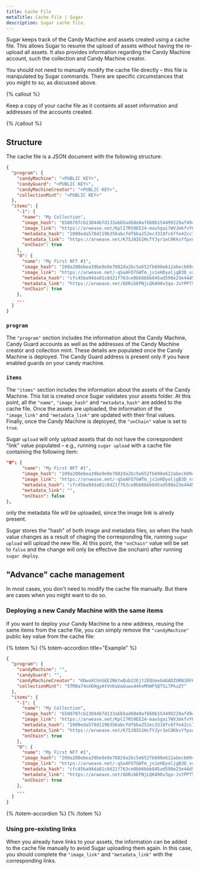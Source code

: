 ```yaml
---
title: Cache File
metaTitle: Cache File | Sugar
description: Sugar cache file.
---
```


Sugar keeps track of the Candy Machine and assets created using a cache file. This allows Sugar to resume the upload of assets without having the re-upload all assets. It also provides information regarding the Candy Machine account, such the collection and Candy Machine creator.

You should not need to manually modify the cache file directly – this file is manipulated by Sugar commands. There are specific circumstances that you might to so, as discussed above.

{% callout %}

Keep a copy of your cache file as it containts all asset information and addresses of the accounts created.

{% /callout %}

## Structure

The cache file is a JSON document with the following structure:

```json
{
  "program": {
    "candyMachine": "<PUBLIC KEY>",
    "candyGuard": "<PUBLIC KEY>",
    "candyMachineCreator": "<PUBLIC KEY>",
    "collectionMint": "<PUBLIC KEY>"
  },
  "items": {
    "-1": {
      "name": "My Collection",
      "image_hash": "6500707cb13044b7d133abb5ad68e0af660b154499229af49419c86a251a2b4d",
      "image_link": "https://arweave.net/KplI7R59EE24-mavSgai7WVJmkfvYQKhtTnqxXPlPdE?ext=png",
      "metadata_hash": "2009eda578d1196356abcfdfbba252ec3318fc6ffe42cc764a624b0c791d8471",
      "metadata_link": "https://arweave.net/K75J8IG1HcTYJyr1eC0KksYfpxuFMkPONJMpUNDmCuA",
      "onChain": true
    },
    "0": {
      "name": "My First NFT #1",
      "image_hash": "209a200ebea39be9e9e7882da2bc5e652fb690e612abecb094dc13e06db84e54",
      "image_link": "https://arweave.net/-qSoAFO7GWTm_js1eHDyoljgB3D_vszlXspVXBM7HyA?ext=png",
      "metadata_hash": "cfc45ba94da81c8d21f763ce8bb6bbb845ad598e23e44d5c8db1590672b7653f",
      "metadata_link": "https://arweave.net/6DRibEPNjLQKA90v3qa-JsYPPT5a6--VsgKumUnX3_0",
      "onChain": true
    },
    ...
  }
}
```

### `program`

The `"program"` section includes the information about the Candy Machine, Candy Guard accounts as well as the addresses of the Candy Machine creator and collection mint. These details are populated once the Candy Machine is deployed. The Candy Guard address is present only if you have enabled guards on your candy machine.

### `items`

The `"items"` section includes the information about the assets of the Candy Machine. This list is created once Sugar validates your assets folder. At this point, all the `"name"`, `"image_hash"` and `"metadata_hash"` are added to the cache file. Once the assets are uploaded, the information of the `"image_link"` and `"metadata_link"` are updated with their final values. Finally, once the Candy Machine is deployed, the `"onChain"` value is set to `true`.

Sugar `upload` will only upload assets that do not have the correspondent "link" value populated – e.g., running `sugar upload` with a cache file containing the following item:

```json
"0": {
      "name": "My First NFT #1",
      "image_hash": "209a200ebea39be9e9e7882da2bc5e652fb690e612abecb094dc13e06db84e54",
      "image_link": "https://arweave.net/-qSoAFO7GWTm_js1eHDyoljgB3D_vszlXspVXBM7HyA?ext=png",
      "metadata_hash": "cfc45ba94da81c8d21f763ce8bb6bbb845ad598e23e44d5c8db1590672b7653f",
      "metadata_link": "",
      "onChain": false
},
```

only the metadata file will be uploaded, since the image link is alredy present.

Sugar stores the "hash" of both image and metadata files, so when the hash value changes as a result of chaging the corresponding file, running `sugar upload` will upload the new file. At this point, the `"onChain"` value will be set to `false` and the change will only be effective (be onchain) after running `sugar deploy`.

## "Advance" cache management

In most cases, you don't need to modify the cache file manually. But there are cases when you might want to do so.

### Deploying a new Candy Machine with the same items

If you want to deploy your Candy Machine to a new address, reusing the same items from the cache file, you can simply remove the `"candyMachine"` public key value from the cache file:

{% totem %}
{% totem-accordion title="Example" %}

```json
{
  "program": {
    "candyMachine": "",
    "candyGuard": "",
    "candyMachineCreator": "6DwuXCUnGEE2NktwQub22Ejt2EQUexGmGADZURN1RF6J",
    "collectionMint": "5TM8a74oX6HgyAtVnKaUaGuwu44hxMhWF5QT5i7PkuZY"
  },
  "items": {
    "-1": {
      "name": "My Collection",
      "image_hash": "6500707cb13044b7d133abb5ad68e0af660b154499229af49419c86a251a2b4d",
      "image_link": "https://arweave.net/KplI7R59EE24-mavSgai7WVJmkfvYQKhtTnqxXPlPdE?ext=png",
      "metadata_hash": "2009eda578d1196356abcfdfbba252ec3318fc6ffe42cc764a624b0c791d8471",
      "metadata_link": "https://arweave.net/K75J8IG1HcTYJyr1eC0KksYfpxuFMkPONJMpUNDmCuA",
      "onChain": true
    },
    "0": {
      "name": "My First NFT #1",
      "image_hash": "209a200ebea39be9e9e7882da2bc5e652fb690e612abecb094dc13e06db84e54",
      "image_link": "https://arweave.net/-qSoAFO7GWTm_js1eHDyoljgB3D_vszlXspVXBM7HyA?ext=png",
      "metadata_hash": "cfc45ba94da81c8d21f763ce8bb6bbb845ad598e23e44d5c8db1590672b7653f",
      "metadata_link": "https://arweave.net/6DRibEPNjLQKA90v3qa-JsYPPT5a6--VsgKumUnX3_0",
      "onChain": true
    },
    ...
  }
}
```

{% /totem-accordion %}
{% /totem %}

### Using pre-existing links

When you already have links to your assets, the information can be added to the cache file manually to avoid Sugar uploading them again. In this case, you should complete the `"image_link"` and `"metadata_link"` with the corresponding links.